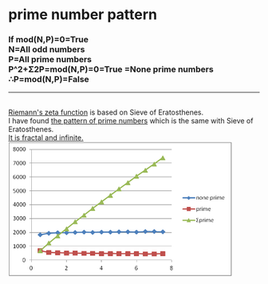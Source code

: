 # prime number pattern

<h3>
If mod(N,P)=0=True 
<br>
N=All odd numbers 
<br>
P=All prime numbers 
<br>
P^2+Σ2P=mod(N,P)=0=True 
=None prime numbers 
<br>
∴P=mod(N,P)=False
</h3>
<hr>
<br>
<a href="http://vf73ew.blogspot.jp/2011/01/riemanns-zeta-function.html">Riemann's zeta function</a> is based on Sieve of Eratosthenes.
<br>
I have found <a href="http://vf73ew.blogspot.jp/2011/01/the-pattern-of-prime-numbers.html">the pattern of prime numbers</a> which is the same with Sieve of Eratosthenes.
<br>
<a href="https://github.com/27dvz3279/prime2011/blob/master/prp1.pdf">It is fractal and infinite.</a> 
<br>
<img src="https://github.com/27dvz3279/prime2011/blob/master/prgla.png">


